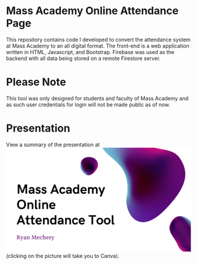 # Mass Academy Online Attendance Page
 This repository contains code I developed to convert the attendance system at Mass Academy to an all digital format. The front-end is a web application written in HTML, Javascript, and Bootstrap. Firebase was used as the backend with all data being stored on a remote Firestore server.

# Please Note
This tool was only designed for students and faculty of Mass Academy and as such user credentials for login will not be made public as of now.

# Presentation
View a summary of the presentation at [![Canva Presentation](presentation2.png)](https://www.canva.com/design/DAE97wznfD8/tUp_DoKnFjMs9cTacHzDEg/view?utm_content=DAE97wznfD8&utm_campaign=designshare&utm_medium=link2&utm_source=sharebutton) (clicking on the picture will take you to Canva).

